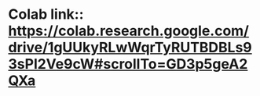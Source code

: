 # Colab link::   https://colab.research.google.com/drive/1gUUkyRLwWqrTyRUTBDBLs93sPl2Ve9cW#scrollTo=GD3p5geA2QXa
